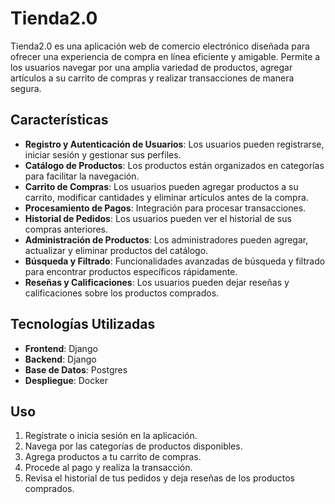 # Tienda2.0

Tienda2.0 es una aplicación web de comercio electrónico diseñada para ofrecer una experiencia de compra en línea eficiente y amigable. Permite a los usuarios navegar por una amplia variedad de productos, agregar artículos a su carrito de compras y realizar transacciones de manera segura.

## Características

- **Registro y Autenticación de Usuarios**: Los usuarios pueden registrarse, iniciar sesión y gestionar sus perfiles.
- **Catálogo de Productos**: Los productos están organizados en categorías para facilitar la navegación.
- **Carrito de Compras**: Los usuarios pueden agregar productos a su carrito, modificar cantidades y eliminar artículos antes de la compra.
- **Procesamiento de Pagos**: Integración para procesar transacciones.
- **Historial de Pedidos**: Los usuarios pueden ver el historial de sus compras anteriores.
- **Administración de Productos**: Los administradores pueden agregar, actualizar y eliminar productos del catálogo.
- **Búsqueda y Filtrado**: Funcionalidades avanzadas de búsqueda y filtrado para encontrar productos específicos rápidamente.
- **Reseñas y Calificaciones**: Los usuarios pueden dejar reseñas y calificaciones sobre los productos comprados.

## Tecnologías Utilizadas

- **Frontend**: Django
- **Backend**: Django
- **Base de Datos**: Postgres
- **Despliegue**: Docker

## Uso

1. Regístrate o inicia sesión en la aplicación.
2. Navega por las categorías de productos disponibles.
3. Agrega productos a tu carrito de compras.
4. Procede al pago y realiza la transacción.
5. Revisa el historial de tus pedidos y deja reseñas de los productos comprados.


